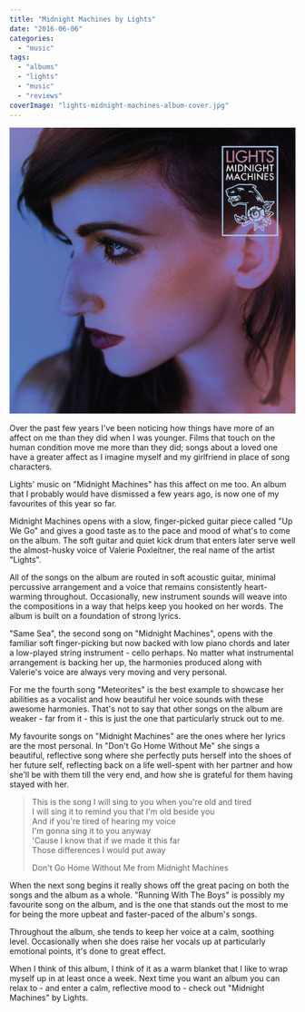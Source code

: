 ```yaml
---
title: "Midnight Machines by Lights"
date: "2016-06-06"
categories: 
  - "music"
tags: 
  - "albums"
  - "lights"
  - "music"
  - "reviews"
coverImage: "lights-midnight-machines-album-cover.jpg"
---
```


[![](images/lights-midnight-machines-album-cover.jpg)](https://davidpeach.co.uk/wp-content/uploads/2023/05/lights-midnight-machines-album-cover.jpg)

Over the past few years I've been noticing how things have more of an affect on me than they did when I was younger. Films that touch on the human condition move me more than they did; songs about a loved one have a greater affect as I imagine myself and my girlfriend in place of song characters.

Lights' music on "Midnight Machines" has this affect on me too. An album that I probably would have dismissed a few years ago, is now one of my favourites of this year so far.

Midnight Machines opens with a slow, finger-picked guitar piece called "Up We Go" and gives a good taste as to the pace and mood of what's to come on the album. The soft guitar and quiet kick drum that enters later serve well the almost-husky voice of Valerie Poxleitner, the real name of the artist "Lights".

All of the songs on the album are routed in soft acoustic guitar, minimal percussive arrangement and a voice that remains consistently heart-warming throughout. Occasionally, new instrument sounds will weave into the compositions in a way that helps keep you hooked on her words. The album is built on a foundation of strong lyrics.

"Same Sea", the second song on "Midnight Machines", opens with the familiar soft finger-picking but now backed with low piano chords and later a low-played string instrument - cello perhaps. No matter what instrumental arrangement is backing her up, the harmonies produced along with Valerie's voice are always very moving and very personal.

For me the fourth song "Meteorites" is the best example to showcase her abilities as a vocalist and how beautiful her voice sounds with these awesome harmonies. That's not to say that other songs on the album are weaker - far from it - this is just the one that particularly struck out to me.

My favourite songs on "Midnight Machines" are the ones where her lyrics are the most personal. In "Don't Go Home Without Me" she sings a beautiful, reflective song where she perfectly puts herself into the shoes of her future self, reflecting back on a life well-spent with her partner and how she'll be with them till the very end, and how she is grateful for them having stayed with her.

> This is the song I will sing to you when you're old and tired  
> I will sing it to remind you that I'm old beside you  
> And if you're tired of hearing my voice  
> I'm gonna sing it to you anyway  
> 'Cause I know that if we made it this far  
> Those differences I would put away
> 
> Don't Go Home Without Me from Midnight Machines

When the next song begins it really shows off the great pacing on both the songs and the album as a whole. "Running With The Boys" is possibly my favourite song on the album, and is the one that stands out the most to me for being the more upbeat and faster-paced of the album's songs.

Throughout the album, she tends to keep her voice at a calm, soothing level. Occasionally when she does raise her vocals up at particularly emotional points, it's done to great effect.

When I think of this album, I think of it as a warm blanket that I like to wrap myself up in at least once a week. Next time you want an album you can relax to - and enter a calm, reflective mood to - check out "Midnight Machines" by Lights.
